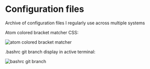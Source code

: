 # Configuration files
Archive of configuration files I regularly use across multiple systems

Atom colored bracket matcher CSS:

![atom colored bracket matcher](https://raw.githubusercontent.com/z0m8i3/configs/master/img/atom-tab-highlighting.png)

.bashrc git branch display in active terminal:

![bashrc git branch](https://raw.githubusercontent.com/z0m8i3/configs/master/img/bashrc.png)
